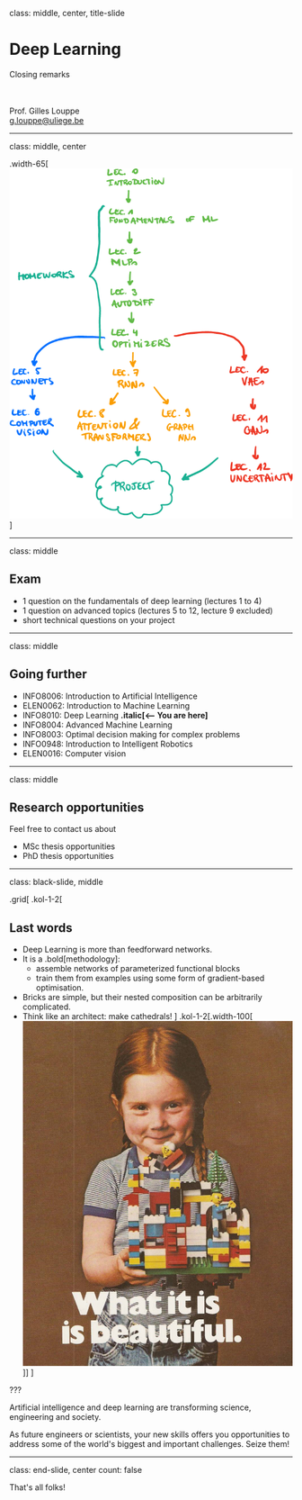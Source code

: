 class: middle, center, title-slide

# Deep Learning

Closing remarks

<br><br>
Prof. Gilles Louppe<br>
[g.louppe@uliege.be](mailto:g.louppe@uliege.be)

---

class: middle, center

.width-65[![](figures/lec0/map.png)]

---

class: middle

## Exam

- 1 question on the fundamentals of deep learning (lectures 1 to 4)  
- 1 question on advanced topics (lectures 5 to 12, lecture 9 excluded) 
- short technical questions on your project 

---

class: middle

## Going further

- INFO8006: Introduction to Artificial Intelligence
- ELEN0062: Introduction to Machine Learning
- INFO8010: Deep Learning **.italic[<-- You are here]**
- INFO8004: Advanced Machine Learning
- INFO8003: Optimal decision making for complex problems
- INFO0948: Introduction to Intelligent Robotics
- ELEN0016: Computer vision

---

class: middle

## Research opportunities

Feel free to contact us about
- MSc thesis opportunities
- PhD thesis opportunities

---

class: black-slide, middle

.grid[
.kol-1-2[
## Last words

- Deep Learning is more than feedforward networks.
- It is a .bold[methodology]:
  - assemble networks of parameterized functional blocks 
  - train them from examples using some form of gradient-based optimisation.
- Bricks are simple, but their nested composition can be arbitrarily complicated.
- Think like an architect: make cathedrals!
]
.kol-1-2[.width-100[![](figures/course-syllabus/lego-ad.jpg)]]
]

???

Artificial intelligence and deep learning are transforming science, engineering and society.

As future engineers or scientists, your new skills offers you opportunities to address some of the world's biggest and important challenges. Seize them!

---

class: end-slide, center
count: false

That's all folks!
